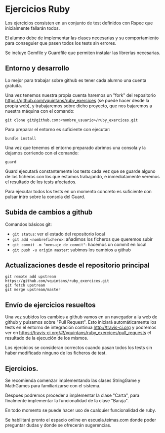 
# Ejercicios Ruby

Los ejercicios consisten en un conjunto de test definidos con Rspec que inicialmente fallarán todos.

El alumno debe de implementar las clases necesarias y su comportamiento para conseguier que pasen todos los tests sin errores.

Se incluye Gemfile y Guardfile que permiten instalar las librerías necesarias.



## Entorno y desarrollo

Lo mejor para trabajar sobre github es tener cada alumno una cuenta gratuita.

Una vez tenemos nuestra propia cuenta haremos un "fork" del repositorio https://github.com/vquintans/ruby_exercices (se puede hacer desde la propia web), y trabajaremos sobre dicho proyecto, que nos bajaremos a nuestra máquina con el comando:

    git clone git@github.com:<nombre_usuario>/ruby_exercices.git

Para preparar el entorno es suficiente con ejecutar:
   
    bundle install
    
Una vez que tenemos el entorno preparado abrimos una consola y la dejamos corriendo con el comando:
   
    guard
   
Guard ejecutará constantemente los tests cada vez que se guarde alguno de los ficheros con los que estamos trabajando, e inmediatamente veremos el resultado de los tests afectados.

Para ejecutar todos los tests en un momento concreto es suficiente con pulsar intro sobre la consola del Guard.


## Subida de cambios a github

Comandos básicos git:

   * `git status`: ver el estado del repositorio local
   * `git add <nombrefichero>`: añadimos los ficheros que queremos subir
   * `git commit -m "mensaje de commit"`: hacemos un commit en local
   * `git push -u origin master`: subimos los cambios a github


## Actualizaciones desde el repositorio principal

    git remote add upstream https://github.com/vquintans/ruby_exercices.git
    git fetch upstream
    git merge upstream/master

## Envío de ejercicios resueltos

Una vez subidos los cambios a github vamos en un navegador a la web de github y pulsamos sobre "Pull Request". Esto iniciará automáticamente los tests en el entorno de integración continua http://travis-ci.org y podremos ver en https://travis-ci.org/#!/vquintans/ruby_exercices/pull_requests el resultado de la ejecución de los mismos.

Los ejercicios se consideran correctos cuando pasan todos los tests sin haber modificado ninguno de los ficheros de test.

## Ejercicios. 

Se recomienda comenzar implementando las clases StringGame y MathGames para familiarizarse con el sistema.

Despues podremos proceder a implementar la clase "Carta", para finalmente implementar la funcionalidad de la clase "Baraja".

En todo momento se puede hacer uso de cualquier funcionalidad de ruby.

Se habilitará pronto el espacio online en escuela.teimas.com donde poder preguntar dudas y donde se ofrecerán sugerencias.



